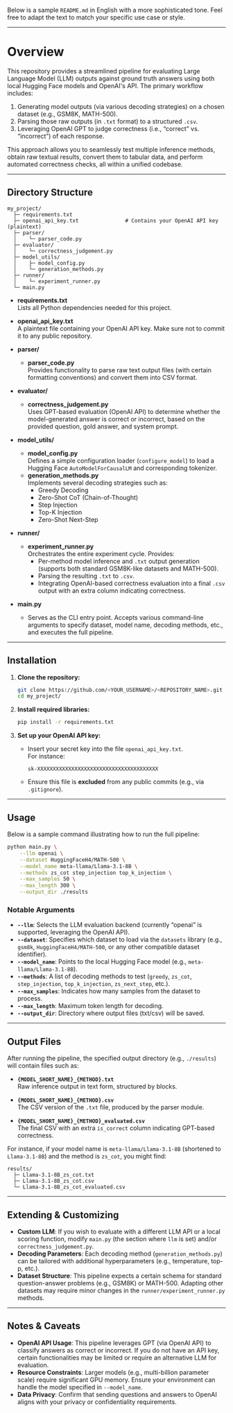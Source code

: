 Below is a sample `README.md` in English with a more sophisticated tone. Feel free to adapt the text to match your specific use case or style.

---

# Overview

This repository provides a streamlined pipeline for evaluating Large Language Model (LLM) outputs against ground truth answers using both local Hugging Face models and OpenAI's API. The primary workflow includes:

1. Generating model outputs (via various decoding strategies) on a chosen dataset (e.g., GSM8K, MATH-500).
2. Parsing those raw outputs (in `.txt` format) to a structured `.csv`.
3. Leveraging OpenAI GPT to judge correctness (i.e., “correct” vs. “incorrect”) of each response.

This approach allows you to seamlessly test multiple inference methods, obtain raw textual results, convert them to tabular data, and perform automated correctness checks, all within a unified codebase.

---

## Directory Structure

```
my_project/
  ├─ requirements.txt
  ├─ openai_api_key.txt               # Contains your OpenAI API key (plaintext)
  ├─ parser/
  │    └─ parser_code.py
  ├─ evaluator/
  │    └─ correctness_judgement.py
  ├─ model_utils/
  │    ├─ model_config.py
  │    └─ generation_methods.py
  ├─ runner/
  │    └─ experiment_runner.py
  └─ main.py
```

- **requirements.txt**  
  Lists all Python dependencies needed for this project.

- **openai_api_key.txt**  
  A plaintext file containing your OpenAI API key. Make sure not to commit it to any public repository.

- **parser/**  
  - **parser_code.py**  
    Provides functionality to parse raw text output files (with certain formatting conventions) and convert them into CSV format.

- **evaluator/**  
  - **correctness_judgement.py**  
    Uses GPT-based evaluation (OpenAI API) to determine whether the model-generated answer is correct or incorrect, based on the provided question, gold answer, and system prompt.

- **model_utils/**  
  - **model_config.py**  
    Defines a simple configuration loader (`configure_model`) to load a Hugging Face `AutoModelForCausalLM` and corresponding tokenizer.
  - **generation_methods.py**  
    Implements several decoding strategies such as:
    - Greedy Decoding
    - Zero-Shot CoT (Chain-of-Thought)
    - Step Injection
    - Top-K Injection
    - Zero-Shot Next-Step

- **runner/**  
  - **experiment_runner.py**  
    Orchestrates the entire experiment cycle. Provides:
    - Per-method model inference and `.txt` output generation (supports both standard GSM8K-like datasets and MATH-500).
    - Parsing the resulting `.txt` to `.csv`.
    - Integrating OpenAI-based correctness evaluation into a final `.csv` output with an extra column indicating correctness.

- **main.py**  
  - Serves as the CLI entry point. Accepts various command-line arguments to specify dataset, model name, decoding methods, etc., and executes the full pipeline.

---

## Installation

1. **Clone the repository:**
   ```bash
   git clone https://github.com/<YOUR_USERNAME>/<REPOSITORY_NAME>.git
   cd my_project/
   ```

2. **Install required libraries:**
   ```bash
   pip install -r requirements.txt
   ```

3. **Set up your OpenAI API key:**
   - Insert your secret key into the file `openai_api_key.txt`.  
     For instance:
     ```
     sk-XXXXXXXXXXXXXXXXXXXXXXXXXXXXXXXXXXXXXXX
     ```
   - Ensure this file is **excluded** from any public commits (e.g., via `.gitignore`).

---

## Usage

Below is a sample command illustrating how to run the full pipeline:

```bash
python main.py \
    --llm openai \
    --dataset HuggingFaceH4/MATH-500 \
    --model_name meta-llama/Llama-3.1-8B \
    --methods zs_cot step_injection top_k_injection \
    --max_samples 50 \
    --max_length 300 \
    --output_dir ./results
```

### Notable Arguments

- **`--llm`**: Selects the LLM evaluation backend (currently “openai” is supported, leveraging the OpenAI API).
- **`--dataset`**: Specifies which dataset to load via the `datasets` library (e.g., `gsm8k`, `HuggingFaceH4/MATH-500`, or any other compatible dataset identifier).
- **`--model_name`**: Points to the local Hugging Face model (e.g., `meta-llama/Llama-3.1-8B`).
- **`--methods`**: A list of decoding methods to test (`greedy`, `zs_cot`, `step_injection`, `top_k_injection`, `zs_next_step`, etc.).
- **`--max_samples`**: Indicates how many samples from the dataset to process.
- **`--max_length`**: Maximum token length for decoding.
- **`--output_dir`**: Directory where output files (txt/csv) will be saved.

---

## Output Files

After running the pipeline, the specified output directory (e.g., `./results`) will contain files such as:

- **`{MODEL_SHORT_NAME}_{METHOD}.txt`**  
  Raw inference output in text form, structured by blocks.

- **`{MODEL_SHORT_NAME}_{METHOD}.csv`**  
  The CSV version of the `.txt` file, produced by the parser module.

- **`{MODEL_SHORT_NAME}_{METHOD}_evaluated.csv`**  
  The final CSV with an extra `is_correct` column indicating GPT-based correctness.

For instance, if your model name is `meta-llama/Llama-3.1-8B` (shortened to `Llama-3.1-8B`) and the method is `zs_cot`, you might find:
```
results/
  ├─ Llama-3.1-8B_zs_cot.txt
  ├─ Llama-3.1-8B_zs_cot.csv
  └─ Llama-3.1-8B_zs_cot_evaluated.csv
```

---

## Extending & Customizing

- **Custom LLM**: If you wish to evaluate with a different LLM API or a local scoring function, modify `main.py` (the section where `llm` is set) and/or `correctness_judgement.py`.
- **Decoding Parameters**: Each decoding method (`generation_methods.py`) can be tailored with additional hyperparameters (e.g., temperature, top-p, etc.).
- **Dataset Structure**: This pipeline expects a certain schema for standard question-answer problems (e.g., GSM8K) or MATH-500. Adapting other datasets may require minor changes in the `runner/experiment_runner.py` methods.

---

## Notes & Caveats

- **OpenAI API Usage**: This pipeline leverages GPT (via OpenAI API) to classify answers as correct or incorrect. If you do not have an API key, certain functionalities may be limited or require an alternative LLM for evaluation.
- **Resource Constraints**: Larger models (e.g., multi-billion parameter scale) require significant GPU memory. Ensure your environment can handle the model specified in `--model_name`.
- **Data Privacy**: Confirm that sending questions and answers to OpenAI aligns with your privacy or confidentiality requirements.
